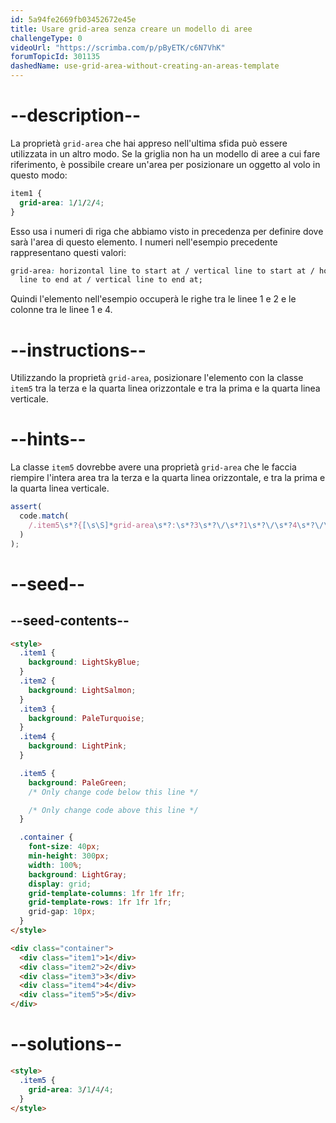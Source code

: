```yaml
---
id: 5a94fe2669fb03452672e45e
title: Usare grid-area senza creare un modello di aree
challengeType: 0
videoUrl: "https://scrimba.com/p/pByETK/c6N7VhK"
forumTopicId: 301135
dashedName: use-grid-area-without-creating-an-areas-template
---
```


# --description--

La proprietà `grid-area` che hai appreso nell'ultima sfida può essere utilizzata in un altro modo. Se la griglia non ha un modello di aree a cui fare riferimento, è possibile creare un'area per posizionare un oggetto al volo in questo modo:

```css
item1 {
  grid-area: 1/1/2/4;
}
```

Esso usa i numeri di riga che abbiamo visto in precedenza per definire dove sarà l'area di questo elemento. I numeri nell'esempio precedente rappresentano questi valori:

```css
grid-area: horizontal line to start at / vertical line to start at / horizontal
  line to end at / vertical line to end at;
```

Quindi l'elemento nell'esempio occuperà le righe tra le linee 1 e 2 e le colonne tra le linee 1 e 4.

# --instructions--

Utilizzando la proprietà `grid-area`, posizionare l'elemento con la classe `item5` tra la terza e la quarta linea orizzontale e tra la prima e la quarta linea verticale.

# --hints--

La classe `item5` dovrebbe avere una proprietà `grid-area` che le faccia riempire l'intera area tra la terza e la quarta linea orizzontale, e tra la prima e la quarta linea verticale.

```js
assert(
  code.match(
    /.item5\s*?{[\s\S]*grid-area\s*?:\s*?3\s*?\/\s*?1\s*?\/\s*?4\s*?\/\s*?4\s*?;[\s\S]*}/gi
  )
);
```

# --seed--

## --seed-contents--

```html
<style>
  .item1 {
    background: LightSkyBlue;
  }
  .item2 {
    background: LightSalmon;
  }
  .item3 {
    background: PaleTurquoise;
  }
  .item4 {
    background: LightPink;
  }

  .item5 {
    background: PaleGreen;
    /* Only change code below this line */

    /* Only change code above this line */
  }

  .container {
    font-size: 40px;
    min-height: 300px;
    width: 100%;
    background: LightGray;
    display: grid;
    grid-template-columns: 1fr 1fr 1fr;
    grid-template-rows: 1fr 1fr 1fr;
    grid-gap: 10px;
  }
</style>

<div class="container">
  <div class="item1">1</div>
  <div class="item2">2</div>
  <div class="item3">3</div>
  <div class="item4">4</div>
  <div class="item5">5</div>
</div>
```

# --solutions--

```html
<style>
  .item5 {
    grid-area: 3/1/4/4;
  }
</style>
```
